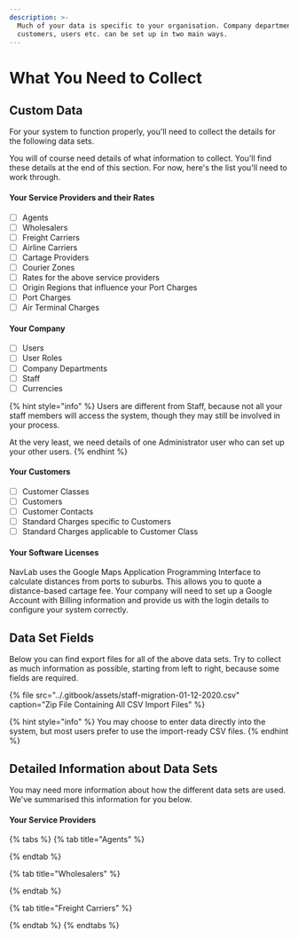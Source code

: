 ```yaml
---
description: >-
  Much of your data is specific to your organisation. Company departments,
  customers, users etc. can be set up in two main ways.
---
```


# What You Need to Collect

## Custom Data

For your system to function properly, you'll need to collect the details for the following data sets.

You will of course need details of what information to collect. You'll find these details at the end of this section. For now, here's the list you'll need to work through.

#### Your Service Providers and their Rates

* [ ] Agents
* [ ] Wholesalers
* [ ] Freight Carriers
* [ ] Airline Carriers
* [ ] Cartage Providers
* [ ] Courier Zones
* [ ] Rates for the above service providers
* [ ] Origin Regions that influence your Port Charges
* [ ] Port Charges
* [ ] Air Terminal Charges

#### Your Company

* [ ] Users
* [ ] User Roles
* [ ] Company Departments
* [ ] Staff
* [ ] Currencies

{% hint style="info" %}
Users are different from Staff, because not all your staff members will access the system, though they may still be involved in your process.  
  
At the very least, we need details of one Administrator user who can set up your other users.
{% endhint %}

#### Your Customers

* [ ] Customer Classes
* [ ] Customers
* [ ] Customer Contacts
* [ ] Standard Charges specific to Customers
* [ ] Standard Charges applicable to Customer Class

#### Your Software Licenses

NavLab uses the Google Maps Application Programming Interface to calculate distances from ports to suburbs. This allows you to quote a distance-based cartage fee. Your company will need to set up a Google Account with Billing information and provide us with the login details to configure your system correctly.

## Data Set Fields

Below you can find export files for all of the above data sets. Try to collect as much information as possible, starting from left to right, because some fields are required.

{% file src="../.gitbook/assets/staff-migration-01-12-2020.csv" caption="Zip File Containing All CSV Import Files" %}

{% hint style="info" %}
You may choose to enter data directly into the system, but most users prefer to use the import-ready CSV files.
{% endhint %}

## Detailed Information about Data Sets

You may need more information about how the different data sets are used. We've summarised this information for you below.

#### Your Service Providers

{% tabs %}
{% tab title="Agents" %}

{% endtab %}

{% tab title="Wholesalers" %}

{% endtab %}

{% tab title="Freight Carriers" %}

{% endtab %}
{% endtabs %}

